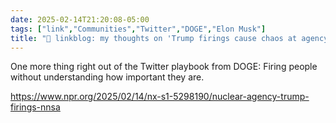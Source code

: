 ```yaml
---
date: 2025-02-14T21:20:08-05:00
tags: ["link","Communities","Twitter","DOGE","Elon Musk"]
title: "🔗 linkblog: my thoughts on 'Trump firings cause chaos at agency responsible for America's nuclear weapons'"
---
```

One more thing right out of the Twitter playbook from DOGE: Firing people without understanding how important they are.

https://www.npr.org/2025/02/14/nx-s1-5298190/nuclear-agency-trump-firings-nnsa